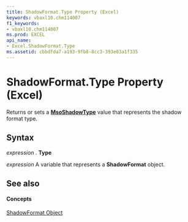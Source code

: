 ```yaml
---
title: ShadowFormat.Type Property (Excel)
keywords: vbaxl10.chm114007
f1_keywords:
- vbaxl10.chm114007
ms.prod: EXCEL
api_name:
- Excel.ShadowFormat.Type
ms.assetid: cbbdfda7-a193-9fb8-8cc3-393e03a1f335
---
```



# ShadowFormat.Type Property (Excel)

Returns or sets a  **[MsoShadowType](http://msdn.microsoft.com/library/msoshadowtype-enumeration-office%28Office.15%29.aspx)** value that represents the shadow format type.


## Syntax

 _expression_ . **Type**

 _expression_ A variable that represents a **ShadowFormat** object.


## See also


#### Concepts


[ShadowFormat Object](shadowformat-object-excel.md)

